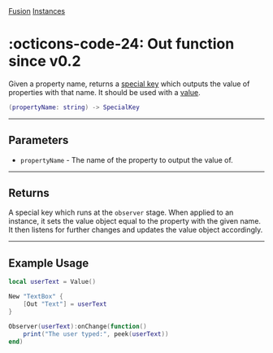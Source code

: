 <nav class="fusiondoc-api-breadcrumbs">
	<a href="../..">Fusion</a>
	<a href="..">Instances</a>
</nav>

<h1 class="fusiondoc-api-header" markdown>
	<span class="fusiondoc-api-icon" markdown>:octicons-code-24:</span>
	<span class="fusiondoc-api-name">Out</span>
	<span class="fusiondoc-api-pills">
		<span class="fusiondoc-api-pill-type">function</span>
		<span class="fusiondoc-api-pill-since">since v0.2</span>
	</span>
</h1>

Given a property name, returns a [special key](./specialkey.md) which outputs
the value of properties with that name. It should be used with a [value](../state/value.md).

```Lua
(propertyName: string) -> SpecialKey
```

-----

## Parameters

- `propertyName` - The name of the property to output the value of.

-----

## Returns

A special key which runs at the `observer` stage. When applied to an instance,
it sets the value object equal to the property with the given name. It then
listens for further changes and updates the value object accordingly.

-----

## Example Usage

```Lua
local userText = Value()

New "TextBox" {
    [Out "Text"] = userText
}

Observer(userText):onChange(function()
    print("The user typed:", peek(userText))
end)
```